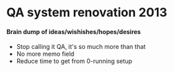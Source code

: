 # QA system renovation 2013

#### Brain dump of ideas/wishishes/hopes/desires
* Stop calling it QA, it's so much more than that
* No more memo field
* Reduce time to get from 0-running setup